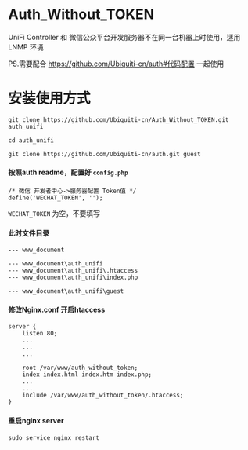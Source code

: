 Auth_Without_TOKEN
====================

UniFi Controller 和 微信公众平台开发服务器不在同一台机器上时使用，适用LNMP 环境

PS.需要配合 https://github.com/Ubiquiti-cn/auth#代码配置 一起使用

安装使用方式
======

    git clone https://github.com/Ubiquiti-cn/Auth_Without_TOKEN.git auth_unifi
    
    cd auth_unifi
    
    git clone https://github.com/Ubiquiti-cn/auth.git guest
    
#### 按照auth readme，配置好 `config.php`

    /* 微信 开发者中心->服务器配置 Token值 */
    define('WECHAT_TOKEN', '');
    
`WECHAT_TOKEN` 为空，不要填写


#### 此时文件目录
    --- www_document

    --- www_document\auth_unifi
    --- www_document\auth_unifi\.htaccess
    --- www_document\auth_unifi\index.php

    --- www_document\auth_unifi\guest
    
#### 修改Nginx.conf 开启htaccess 

    server {
        listen 80;
        ...
        ...
        ...

        root /var/www/auth_without_token;
        index index.html index.htm index.php;
        ...
        ...
        include /var/www/auth_without_token/.htaccess;
    }

#### 重启nginx server
    sudo service nginx restart
